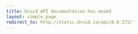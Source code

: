 ```yaml
---
title: Druid API documentation has moved
layout: simple_page
redirect_to: http://static.druid.io/api/0.6.172/
---
```

